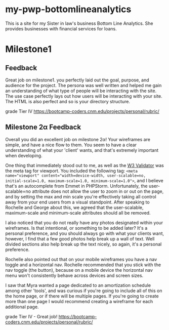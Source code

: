 # my-pwp-bottomlineanalytics
This is a site for my Sister in law's business Bottom Line Analytics. She provides businesses with financial services for loans.

# Milestone1

## Feedback 

Great job on milestone1. you perfectly laid out the goal, purpose, and audience for the project. The persona was well written and helped me gain an understanding of what type of people will be interacting with the site. The use case perfectly lays out how users will be interacting with your site. The HTML is also perfect and so is your directory structure.

grade Tier IV https://bootcamp-coders.cnm.edu/projects/personal/rubric/

## Milestone 2α Feedback

Overall you did an excellent job on milestone 2α! Your wireframes are simple, and have a nice flow to them. You seem to have a clear understanding of what your 'client' wants, and that's extremely important when developing. 

One thing that immediately stood out to me, as well as the [W3 Validator](https://validator.w3.org/nu/?doc=https%3A%2F%2Fbootcamp-coders.cnm.edu%2F~mjordan30%2Fmy-pwp-bottomlineanalytics%2Fpublic_html%2Fdocumentation%2Fmilestone-2.php) was the meta tag for viewport. You included the following tag:
`<meta name="viewport" content="width=device-width, user-scalable=no, initial-scale=1.0, maximum-scale=1.0, minimum-scale=1.0">`, and I believe that's an autocomplete from Emmet in PHPStorm. Unfortunately, the user-scalable=no attribute does not allow the user to zoom in or out on the page, and by setting the max and min scale you're effectively taking all control away from your end users from a visual standpoint. After speaking to Rochelle and George about this, we agreed that the user-scalable, maximum-scale and minimum-scale attributes should all be removed.

I also noticed that you do not really have any photos designated within your wireframes. Is that intentional, or something to be added later? It's a personal preference, and you should always go with what your clients want, however, I find that a few good photos help break up a wall of text. Well divided sections also help break up the text nicely, so again, it's a personal preference.

Rochelle also pointed out that on your mobile wireframes you have a nav toggle and a horizontal nav. Rochelle recommended that you stick with the nav toggle (the button), because on a mobile device the horizontal nav menu won't consistently behave across devices and screen sizes.

I saw that Myra wanted a page dedicated to an amortization schedule among other 'tools', and was curious if you're going to include all of this on the home page, or if there will be multiple pages. If you're going to create more than one page I would recommend creating a wireframe for each additional page.

grade Tier IV - Great job! https://bootcamp-coders.cnm.edu/projects/personal/rubric/
